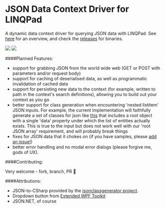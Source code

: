 # JSON Data Context Driver for LINQPad

A dynamic data context driver for querying JSON data with LINQPad. See [here](http://ryandavis.io/a-json-data-context-driver-for-linqpad/) for an overview, and check the [releases](https://github.com/rdavisau/jsondatacontext-linqpad/releases) for binaries.

![](http://ryandavis.io/content/images/2015/06/cxn_dialog.png)
![](http://ryandavis.io/content/images/2015/06/json_context-1.png)

####Planned Features:

* support for grabbing JSON from the world wide web (GET or POST with parameters and/or request body)
* support for caching of deserialised data, as well as programmatic invalidation of cached data
* support for persisting new data to the context (for example, written to path in the context's search definitions), allowing you to build out your context as you go
* better support for class generation when encountering 'nested listitem' JSON inputs. For example, the current implementation will faithfully generate a set of classes for json like [this](http://www.sitepoint.com/facebook-json-example/) that includes a root object with a single 'data' property under which the list of entities actually exists. This is true to the input but does not work well with our 'root JSON array' requirement, and will probably break things
* fixes for JSON data that it chokes on (if you have samples, please [add an issue!](https://github.com/rdavisau/jsondatacontext-linqpad/issues))
* better error handling and no modal error dialogs (please forgive me, gods of UX).

####Contributing:

Very welcome - fork, branch, PR :star2:

####Attributions:
* JSON-to-CSharp provided by the [jsonclassgenerator project](http://jsonclassgenerator.codeplex.com/).
* Dropdown button from [Extended WPF Toolkit](http://wpftoolkit.codeplex.com/)
* JSON.NET, of course
